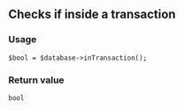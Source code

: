 Checks if inside a transaction
------------------------------

### Usage

    $bool = $database->inTransaction();

### Return value

`bool`

